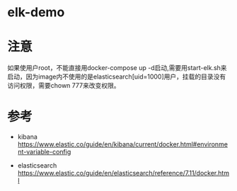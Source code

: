 # elk-demo


# 注意
如果使用户root，不能直接用docker-compose up -d启动,需要用start-elk.sh来启动，因为image内不使用的是elasticsearch[uid=1000]用户，挂载的目录没有访问权限，需要chown 777来改变权限。  

# 参考
- kibana
https://www.elastic.co/guide/en/kibana/current/docker.html#environment-variable-config

- elasticsearch
https://www.elastic.co/guide/en/elasticsearch/reference/7.11/docker.html
